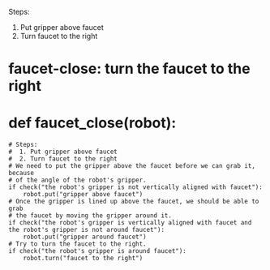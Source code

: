 

Steps:
  1. Put gripper above faucet
  2. Turn faucet to the right

# faucet-close: turn the faucet to the right
# def faucet_close(robot):
    # Steps:
    #  1. Put gripper above faucet
    #  2. Turn faucet to the right
    # We need to put the gripper above the faucet before we can grab it, because
    # of the angle of the robot's gripper.
    if check("the robot's gripper is not vertically aligned with faucet"):
        robot.put("gripper above faucet")
    # Once the gripper is lined up above the faucet, we should be able to grab
    # the faucet by moving the gripper around it.
    if check("the robot's gripper is vertically aligned with faucet and the robot's gripper is not around faucet"):
        robot.put("gripper around faucet")
    # Try to turn the faucet to the right.
    if check("the robot's gripper is around faucet"):
        robot.turn("faucet to the right")